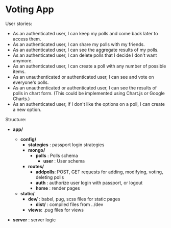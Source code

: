 # Voting App

User stories:

 * As an authenticated user, I can keep my polls and come back later to access them.
* As an authenticated user, I can share my polls with my friends.
* As an authenticated user, I can see the aggregate results of my polls.
* As an authenticated user, I can delete polls that I decide I don't want anymore.
* As an authenticated user, I can create a poll with any number of possible items.
* As an unauthenticated or authenticated user, I can see and vote on everyone's polls.
* As an unauthenticated or authenticated user, I can see the results of polls in chart form. (This could be implemented using Chart.js or Google Charts.)
* As an authenticated user, if I don't like the options on a poll, I can create a new option.

Structure:


* **app/**
  * **config/**
      * **stategies** : passport login strategies
    * **mongo/**
      * **polls** : Polls schema
        * **user**  : User schema
    * **routes/**
      * **addpolls**: POST, GET requests for adding, modifying, voting, deleting polls
      * **auth**    : authorize user login with passport, or logout
      * **home**    : render pages 
  * **static/**
      * **dev/**  : babel, pug, scss files for static pages
        * **dist/** : compiled files from ../dev
    * **views:** .pug files for views
        
* **server** : server logic
